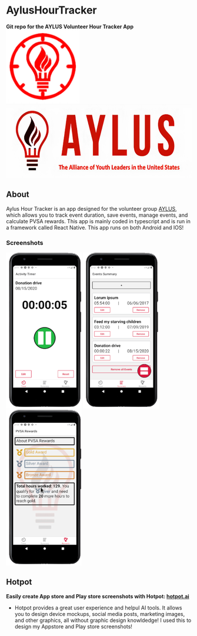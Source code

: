 # AylusHourTracker
**Git repo for the AYLUS Volunteer Hour Tracker App**  
<img src="https://github.com/AnonymousAAArdvark/AylusHourTracker/blob/master/assets/images/icon.png" height="200">
<img src="https://github.com/AnonymousAAArdvark/AylusHourTracker/blob/master/assets/images/splash.png" height="200">
## About
Aylus Hour Tracker is an app designed for the volunteer group [AYLUS](aylus.org), which allows you to track event duration, save events, manage events, and calculate PVSA rewards. 
This app is mainly coded in typescript and is run in a framework called React Native. This app runs on both Android and IOS!
### Screenshots
<img src="https://github.com/AnonymousAAArdvark/AylusHourTracker/blob/master/assets/images/eone.png" height="424">
<img src="https://github.com/AnonymousAAArdvark/AylusHourTracker/blob/master/assets/images/etwo.png" height="424">
<img src="https://github.com/AnonymousAAArdvark/AylusHourTracker/blob/master/assets/images/ethree.png" height="424">


## Hotpot
**Easily create App store and Play store screenshots with Hotpot: [hotpot.ai](hotpot.ai)<br>**
  * Hotpot provides a great user experience and helpul AI tools. It allows you to design device mockups, social media posts, marketing images, and other graphics, all without graphic design knowldedge! I used this to design my Appstore and Play store screenshots!
